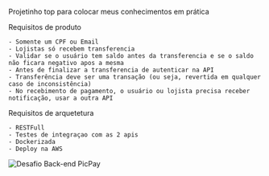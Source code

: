 Projetinho top para colocar meus conhecimentos em prática

Requisitos de produto

	- Somente um CPF ou Email
	- Lojistas só recebem transferencia
	- Validar se o usuário tem saldo antes da transferencia e se o saldo não ficara negativo apos a mesma
	- Antes de finalizar a transferencia de autenticar na API
	- Transferência deve ser uma transação (ou seja, revertida em qualquer caso de inconsistência)
	- No recebimento de pagamento, o usuário ou lojista precisa receber notificação, usar a outra API


Requisitos de arquetetura

	- RESTFull
	- Testes de integraçao com as 2 apis
	- Dockerizada
	- Deploy na AWS

![Desafio Back-end PicPay](https://github.com/pedrobarauna8/simplified-picpay/assets/81633121/72e47fde-86d5-4c63-912c-161b227c3124)
